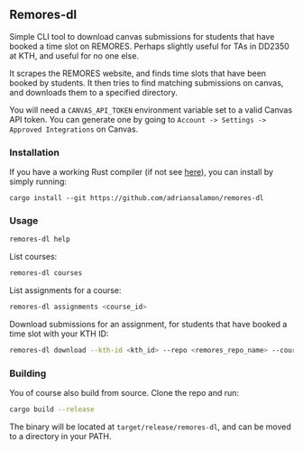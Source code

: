 ## Remores-dl

Simple CLI tool to download canvas submissions for students that have
booked a time slot on REMORES. Perhaps slightly useful for TAs in
DD2350 at KTH, and useful for no one else.

It scrapes the REMORES website, and finds time slots that have been
booked by students. It then tries to find matching submissions on
canvas, and downloads them to a specified directory.

You will need a `CANVAS_API_TOKEN` environment variable set to a valid
Canvas API token. You can generate one by going to `Account ->
Settings -> Approved Integrations` on Canvas.

### Installation

If you have a working Rust compiler (if not see [here](https://rustup.rs/)), you can install by simply running:

```
cargo install --git https://github.com/adriansalamon/remores-dl
```

### Usage

```bash
remores-dl help
```

List courses:

```bash
remores-dl courses
```

List assignments for a course:

```bash
remores-dl assignments <course_id>
```

Download submissions for an assignment, for students that have booked
a time slot with your KTH ID:

```bash
remores-dl download --kth-id <kth_id> --repo <remores_repo_name> --course <id> --assignment <id>
```

### Building

You of course also build from source. Clone the repo and run:

```bash
cargo build --release
```

The binary will be located at `target/release/remores-dl`, and can be
moved to a directory in your PATH.
